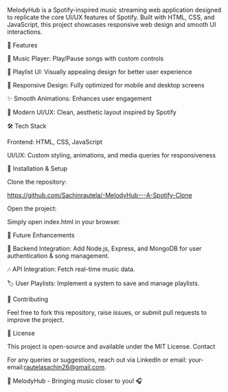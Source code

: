 MelodyHub is a Spotify-inspired music streaming web application designed to replicate the core UI/UX features of Spotify. Built with HTML, CSS, and JavaScript, this project showcases responsive web design and smooth UI interactions.

🚀 Features

🎼 Music Player: Play/Pause songs with custom controls

📂 Playlist UI: Visually appealing design for better user experience

📱 Responsive Design: Fully optimized for mobile and desktop screens

✨ Smooth Animations: Enhances user engagement

🎨 Modern UI/UX: Clean, aesthetic layout inspired by Spotify

🛠 Tech Stack

Frontend: HTML, CSS, JavaScript

UI/UX: Custom styling, animations, and media queries for responsiveness

📌 Installation & Setup

Clone the repository:

https://github.com/Sachinrautela/-MelodyHub---A-Spotify-Clone

Open the project:

Simply open index.html in your browser.

🌟 Future Enhancements

🔗 Backend Integration: Add Node.js, Express, and MongoDB for user authentication & song management.

🎶 API Integration: Fetch real-time music data.

🏷 User Playlists: Implement a system to save and manage playlists.

🤝 Contributing

Feel free to fork this repository, raise issues, or submit pull requests to improve the project.

📜 License

This project is open-source and available under the MIT License.
Contact

For any queries or suggestions, reach out via LinkedIn or email: your-email:rautelasachin26@gmail.com.

🚀 MelodyHub - Bringing music closer to you! 🎧


